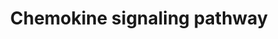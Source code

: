 ---
annotations:
- id: PW:0000829
  parent: signaling pathway
  type: Pathway Ontology
  value: chemokine mediated signaling pathway
authors:
- Thomas
- MaintBot
- Christine Chichester
- Mkutmon
- Leaguile
- AlexanderPico
- Jmelius
- Khanspers
- AMTan
- Egonw
citedin:
- link: PMC9170023
  title: Chronic inflammatory arthritis drives systemic changes in circadian energy
    metabolism (2022)
- link: 10.1038/mtm.2014.7
  title: Proteomic profiling of salivary gland after nonviral gene transfer mediated
    by conventional plasmids and minicircles (2014)
- link: 10.3390/nu17050757
  title: Isoschaftoside in Fig Leaf Tea Alleviates Nonalcoholic Fatty Liver Disease
    in Mice via the Regulation of Macrophage Polarity (2025)
- link: 10.1016/j.forsciint.2016.06.027
  title: Simultaneous time course analysis of multiple markers based on DNA microarray
    in incised wound in skeletal muscle for wound aging (2016)
- link: PMC11984418
  title: Deciphering age-related transcriptomic changes in the mouse retinal pigment
    epithelium
communities: []
description: 'Inflammatory immune response requires the recruitment of leukocytes
  to the site of inflammation upon foreign insult. Chemokines are small chemoattractant
  peptides that provide directional cues for the cell trafficking and thus are vital
  for protective host response. In addition, chemokines regulate plethora of biological
  processes of hematopoietic cells to lead cellular activation, differentiation and
  survival. The chemokine signal is transduced by chemokine receptors (G-protein coupled
  receptors) expressed on the immune cells. After receptor activation, the alpha-
  and beta-gamma-subunits of G protein dissociate to activate diverse downstream pathways
  resulting in cellular polarization and actin reorganization. Various members of
  small GTPases are involved in this process. Induction of nitric oxide and production
  of reactive oxygen species are as well regulated by chemokine signal via calcium
  mobilization and diacylglycerol production. Source: [KEGG](http://www.genome.jp/dbget-bin/www_bget?pathway:map04062)'
last-edited: 2025-03-09
ndex: null
organisms:
- Mus musculus
redirect_from:
- /index.php/Pathway:WP2292
- /instance/WP2292
- /instance/WP2292_r137784
revision: r137784
schema-jsonld:
- '@context': https://schema.org/
  '@id': https://wikipathways.github.io/pathways/WP2292.html
  '@type': Dataset
  creator:
    '@type': Organization
    name: WikiPathways
  description: 'Inflammatory immune response requires the recruitment of leukocytes
    to the site of inflammation upon foreign insult. Chemokines are small chemoattractant
    peptides that provide directional cues for the cell trafficking and thus are vital
    for protective host response. In addition, chemokines regulate plethora of biological
    processes of hematopoietic cells to lead cellular activation, differentiation
    and survival. The chemokine signal is transduced by chemokine receptors (G-protein
    coupled receptors) expressed on the immune cells. After receptor activation, the
    alpha- and beta-gamma-subunits of G protein dissociate to activate diverse downstream
    pathways resulting in cellular polarization and actin reorganization. Various
    members of small GTPases are involved in this process. Induction of nitric oxide
    and production of reactive oxygen species are as well regulated by chemokine signal
    via calcium mobilization and diacylglycerol production. Source: [KEGG](http://www.genome.jp/dbget-bin/www_bget?pathway:map04062)'
  keywords:
  - 3',5'-Cyclic AMP
  - Adcy1
  - Adcy2
  - Adcy3
  - Adcy4
  - Adcy5
  - Adcy6
  - Adcy7
  - Adcy8
  - Adcy9
  - Adrbk1
  - Akt1
  - Akt2
  - Akt3
  - Arrb1
  - Arrb2
  - Bcar1
  - Braf
  - Calcium
  - Ccl1
  - Ccl11
  - Ccl12
  - Ccl17
  - Ccl19
  - Ccl2
  - Ccl20
  - Ccl21a
  - Ccl21c
  - Ccl22
  - Ccl24
  - Ccl25
  - Ccl26
  - Ccl27a
  - Ccl28
  - Ccl3
  - Ccl4
  - Ccl5
  - Ccl6
  - Ccl7
  - Ccl8
  - Ccl9
  - Ccr1
  - Ccr10
  - Ccr1l1
  - Ccr2
  - Ccr3
  - Ccr4
  - Ccr5
  - Ccr6
  - Ccr7
  - Ccr8
  - Ccr9
  - Cdc42
  - Chuk
  - Crk
  - Crkl
  - Csk
  - Cx3cl1
  - Cx3cr1
  - Cxcl1
  - Cxcl10
  - Cxcl11
  - Cxcl12
  - Cxcl13
  - Cxcl14
  - Cxcl15
  - Cxcl16
  - Cxcl2
  - Cxcl5
  - Cxcl9
  - Cxcr1
  - Cxcr2
  - Cxcr3
  - Cxcr4
  - Cxcr5
  - Cxcr6
  - D-myo-Inositol 1,4,5-trisphosphate
  - Diacylglycerol
  - Dock2
  - Elmo1
  - Fgr
  - Foxo3
  - Gm11787
  - Gm12844
  - Gm13306
  - Gm15776
  - Gm2023
  - Gm3785
  - Gm4356
  - Gm5741
  - Gnai1
  - Gnai2
  - Gnai3
  - Gnb1
  - Gnb2
  - Gnb3
  - Gnb4
  - Gnb5
  - Gng10
  - Gng11
  - Gng12
  - Gng13
  - Gng2
  - Gng3
  - Gng4
  - Gng5
  - Gng7
  - Gng8
  - Gngt1
  - Gngt2
  - Grb2
  - Grk1
  - Grk4
  - Grk5
  - Grk6
  - Gsk3a
  - Gsk3b
  - Hck
  - Hras1
  - Ikbkb
  - Ikbkg
  - Itk
  - Jak2
  - Jak3
  - Kras
  - Lyn
  - Map2k1
  - Mapk1
  - Mapk3
  - Ncf1
  - Nfkb1
  - Nfkbia
  - Nfkbib
  - Nras
  - Pak1
  - Pard3
  - Pf4
  - Phosphatidylinositol-3,4,5-trisphosphate
  - Pik3ca
  - Pik3cb
  - Pik3cd
  - Pik3cg
  - Pik3r1
  - Pik3r2
  - Pik3r3
  - Pik3r5
  - Plcb1
  - Plcb2
  - Plcb3
  - Plcb4
  - Ppbp
  - Prex1
  - Prkaca
  - Prkacb
  - Prkcb
  - Prkcd
  - Prkcz
  - Prkx
  - Ptk2
  - Ptk2b
  - Pxn
  - Rac1
  - Rac2
  - Raf1
  - Rap1a
  - Rap1b
  - Rasgrp2
  - Rela
  - Rhoa
  - Rock1
  - Rock2
  - Shc1
  - Shc2
  - Shc3
  - Shc4
  - Sos1
  - Sos2
  - Stat1
  - Stat2
  - Stat3
  - Stat5b
  - Tiam1
  - Tiam2
  - Vav1
  - Vav2
  - Vav3
  - Was
  - Wasl
  - Xcl1
  - Xcr1
  - c-C motif chemokine 12-like
  - guanine nucleotide-binding protein G(I)/G(S)/G(O) subunit gamma-12-like
  license: CC0
  name: Chemokine signaling pathway
seo: CreativeWork
title: Chemokine signaling pathway
wpid: WP2292
---